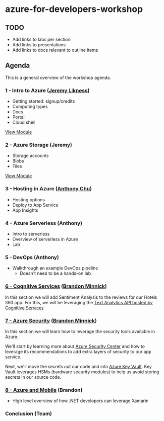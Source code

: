 # azure-for-developers-workshop

## TODO

* Add links to labs per section
* Add links to presentations
* Add links to docs relevant to outline items

## Agenda

This is a general overview of the workshop agenda.

### 1 - Intro to Azure ([Jeremy Likness](https://twitter.com/jeremylikness))

* Getting started: signup/credits
* Computing types
* Docs
* Portal
* Cloud shell

[View Module](./presentation/01-Intro.pptx)

### 2 - Azure Storage (Jeremy)

* Storage accounts
* Blobs
* Files

[View Module](./presentation/02-Intro.pptx)

### 3 - Hosting in Azure ([Anthony Chu](https://twitter.com/@anthonychu))

* Hosting options
* Deploy to App Service
* App Insights

### 4 - Azure Serverless (Anthony)

* Intro to serverless
* Overview of serverless in Azure
* Lab

### 5 - DevOps (Anthony)

* Walkthrough an example DevOps pipeline
    * Doesn't need to be a hands-on lab

### [6 - Cognitive Services](/labs/06-cognitive_services.md) ([Brandon Minnick](https://twitter.com/TheCodeTraveler))

In this section we will add Sentiment Analysis to the reviews for our Hotels 360 app. For this, we will be leveraging the [Text Analytics API hosted by Cognitive Services](https://azure.microsoft.com/services/cognitive-services/text-analytics/?WT.mc_id=TechBash-github-bramin)

### [7 - Azure Security](/labs/07-azure_security.md) ([Brandon Minnick](https://twitter.com/TheCodeTraveler))

In this section we will learn how to leverage the security tools available in Azure.

We'll start by learning more about [Azure Security Center](https://azure.microsoft.com/services/security-center/?WT.mc_id=TechBash-github-bramin) and how to leverage its recommendations to add extra layers of security to our app service.

Next, we'll move the secrets out our code and into [Azure Key Vault](https://azure.microsoft.com/services/key-vault/?WT.mc_id=TechBash-github-bramin). Key Vault leverages HSMs (hardware security modules) to help us avoid storing secrets in our source code.

### [8 - Azure and Mobile]((/labs/08-azure_and_mobile.md)) (Brandon)

* High level overview of how .NET developers can leverage Xamarin

### Conclusion (Team)
